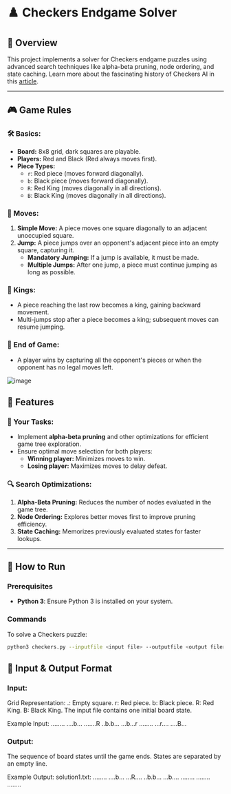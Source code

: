# ♟️ Checkers Endgame Solver

## 📖 Overview
This project implements a solver for Checkers endgame puzzles using advanced search techniques like alpha-beta pruning, node ordering, and state caching. Learn more about the fascinating history of Checkers AI in this [article](https://en.wikipedia.org/wiki/Solved_game#Checkers).

---

## 🎮 Game Rules

### 🛠️ Basics:
- **Board:** 8x8 grid, dark squares are playable.
- **Players:** Red and Black (Red always moves first).
- **Piece Types:**
  - `r`: Red piece (moves forward diagonally).
  - `b`: Black piece (moves forward diagonally).
  - `R`: Red King (moves diagonally in all directions).
  - `B`: Black King (moves diagonally in all directions).

### 🔄 Moves:
1. **Simple Move:** A piece moves one square diagonally to an adjacent unoccupied square.
2. **Jump:** A piece jumps over an opponent's adjacent piece into an empty square, capturing it. 
   - **Mandatory Jumping:** If a jump is available, it must be made.
   - **Multiple Jumps:** After one jump, a piece must continue jumping as long as possible.

### 👑 Kings:
- A piece reaching the last row becomes a king, gaining backward movement.
- Multi-jumps stop after a piece becomes a king; subsequent moves can resume jumping.

### 🎯 End of Game:
- A player wins by capturing all the opponent's pieces or when the opponent has no legal moves left.

![image](https://github.com/user-attachments/assets/2bb61964-ca8e-40a6-a55b-4e063a54fd9e)


## 💼 Features

### 🎯 Your Tasks:
- Implement **alpha-beta pruning** and other optimizations for efficient game tree exploration.
- Ensure optimal move selection for both players:
  - **Winning player:** Minimizes moves to win.
  - **Losing player:** Maximizes moves to delay defeat.

### 🔍 Search Optimizations:
1. **Alpha-Beta Pruning:** Reduces the number of nodes evaluated in the game tree.
2. **Node Ordering:** Explores better moves first to improve pruning efficiency.
3. **State Caching:** Memorizes previously evaluated states for faster lookups.

---

## 🚀 How to Run

### Prerequisites
- **Python 3**: Ensure Python 3 is installed on your system.

### Commands
To solve a Checkers puzzle:
```bash
python3 checkers.py --inputfile <input file> --outputfile <output file>
```

## 🧩 Input & Output Format
### Input:
Grid Representation:
.: Empty square.
r: Red piece.
b: Black piece.
R: Red King.
B: Black King.
The input file contains one initial board state.

Example Input:
........
....b...
.......R
..b.b...
...b...r
........
...r....
....B...

### Output:
The sequence of board states until the game ends.
States are separated by an empty line.

Example Output:
solution1.txt:
........
....b...
...R....
..b.b...
...b....
........
........
........


